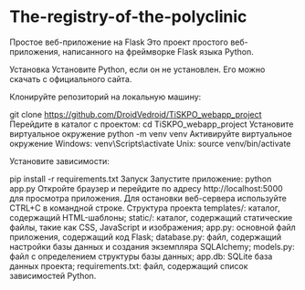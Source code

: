 # The-registry-of-the-polyclinic
Простое веб-приложение на Flask
Это проект простого веб-приложения, написанного на фреймворке Flask языка Python.

Установка
Установите Python, если он не установлен. Его можно скачать с официального сайта.

Клонируйте репозиторий на локальную машину:

git clone https://github.com/DroidVedroid/TiSKPO_webapp_project
Перейдите в каталог с проектом:
cd TiSKPO_webapp_project
Установите виртуальное окружение
python -m venv venv
Активируйте виртуальное окружение Windows: venv\Scripts\activate Unix: source venv/bin/activate

Установите зависимости:

pip install -r requirements.txt
Запуск
Запустите приложение:
python app.py
Откройте браузер и перейдите по адресу http://localhost:5000 для просмотра приложения.
Для остановки веб-сервера используйте CTRL+C в командной строке.
Структура проекта
templates/: каталог, содержащий HTML-шаблоны;
static/: каталог, содержащий статические файлы, такие как CSS, JavaScript и изображения;
app.py: основной файл приложения, содержащий код Flask;
database.py: файл, содержащий настройки базы данных и создания экземпляра SQLAlchemy;
models.py: файл с определением структуры базы данных;
app.db: SQLite база данных проекта;
requirements.txt: файл, содержащий список зависимостей Python.
